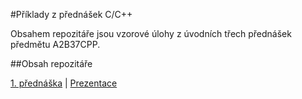 #Příklady z přednášek C/C++

Obsahem repozitáře jsou vzorové úlohy z úvodních třech přednášek předmětu A2B37CPP.

##Obsah repozitáře

[1. přednáška](/standav/c-cpp/prednasky/01) | [Prezentace](http://goo.gl/kkUucJ)


